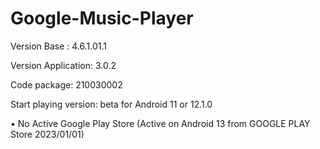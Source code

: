 # Google-Music-Player
Version Base : 4.6.1.01.1

Version Application: 3.0.2

Code package: 210030002

Start playing version: beta for Android 11 or 12.1.0

• No Active Google Play Store (Active on Android 13 from GOOGLE PLAY Store 2023/01/01)
